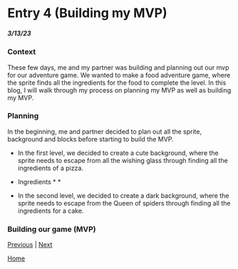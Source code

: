 # Entry 4 (Building my MVP)
##### 3/13/23

### Context
These few days, me and my partner was building and planning out our mvp for our adventure game. We wanted to make a food adventure game, where the sprite finds all the ingredients for the food to complete the level. In this blog, I will walk through my process on planning my MVP as well as building my MVP.

### Planning 
In the beginning, me and partner decided to plan out all the sprite, background and blocks before starting to build the MVP. 
* In the first level, we decided to create a cute background, where the sprite needs to escape from all the wishing glass through finding all the ingredients of a pizza. 

* Ingredients
    * 
    * 


* In the second level, we decided to create a dark background, where the sprite needs to escape from the Queen of spiders through finding all the ingredients for a cake. 

### Building our game (MVP)




[Previous](entry03.md) | [Next](entry05.md)

[Home](../README.md)